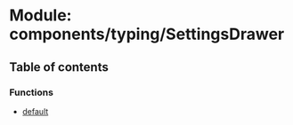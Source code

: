 # Module: components/typing/SettingsDrawer

## Table of contents

### Functions

- [default](../functions/components_typing_SettingsDrawer.default.md)
